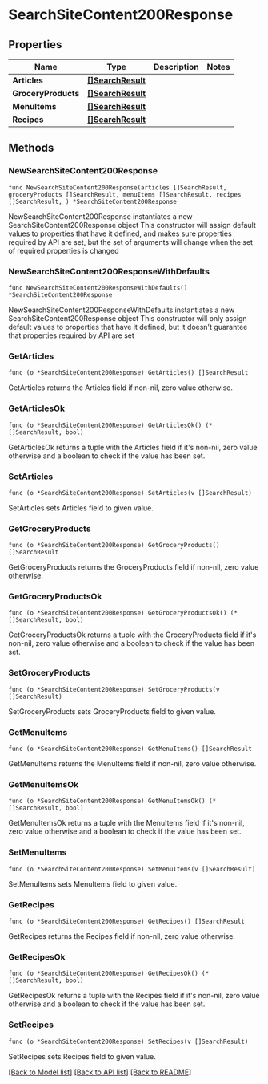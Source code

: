 # SearchSiteContent200Response

## Properties

Name | Type | Description | Notes
------------ | ------------- | ------------- | -------------
**Articles** | [**[]SearchResult**](SearchResult.md) |  | 
**GroceryProducts** | [**[]SearchResult**](SearchResult.md) |  | 
**MenuItems** | [**[]SearchResult**](SearchResult.md) |  | 
**Recipes** | [**[]SearchResult**](SearchResult.md) |  | 

## Methods

### NewSearchSiteContent200Response

`func NewSearchSiteContent200Response(articles []SearchResult, groceryProducts []SearchResult, menuItems []SearchResult, recipes []SearchResult, ) *SearchSiteContent200Response`

NewSearchSiteContent200Response instantiates a new SearchSiteContent200Response object
This constructor will assign default values to properties that have it defined,
and makes sure properties required by API are set, but the set of arguments
will change when the set of required properties is changed

### NewSearchSiteContent200ResponseWithDefaults

`func NewSearchSiteContent200ResponseWithDefaults() *SearchSiteContent200Response`

NewSearchSiteContent200ResponseWithDefaults instantiates a new SearchSiteContent200Response object
This constructor will only assign default values to properties that have it defined,
but it doesn't guarantee that properties required by API are set

### GetArticles

`func (o *SearchSiteContent200Response) GetArticles() []SearchResult`

GetArticles returns the Articles field if non-nil, zero value otherwise.

### GetArticlesOk

`func (o *SearchSiteContent200Response) GetArticlesOk() (*[]SearchResult, bool)`

GetArticlesOk returns a tuple with the Articles field if it's non-nil, zero value otherwise
and a boolean to check if the value has been set.

### SetArticles

`func (o *SearchSiteContent200Response) SetArticles(v []SearchResult)`

SetArticles sets Articles field to given value.


### GetGroceryProducts

`func (o *SearchSiteContent200Response) GetGroceryProducts() []SearchResult`

GetGroceryProducts returns the GroceryProducts field if non-nil, zero value otherwise.

### GetGroceryProductsOk

`func (o *SearchSiteContent200Response) GetGroceryProductsOk() (*[]SearchResult, bool)`

GetGroceryProductsOk returns a tuple with the GroceryProducts field if it's non-nil, zero value otherwise
and a boolean to check if the value has been set.

### SetGroceryProducts

`func (o *SearchSiteContent200Response) SetGroceryProducts(v []SearchResult)`

SetGroceryProducts sets GroceryProducts field to given value.


### GetMenuItems

`func (o *SearchSiteContent200Response) GetMenuItems() []SearchResult`

GetMenuItems returns the MenuItems field if non-nil, zero value otherwise.

### GetMenuItemsOk

`func (o *SearchSiteContent200Response) GetMenuItemsOk() (*[]SearchResult, bool)`

GetMenuItemsOk returns a tuple with the MenuItems field if it's non-nil, zero value otherwise
and a boolean to check if the value has been set.

### SetMenuItems

`func (o *SearchSiteContent200Response) SetMenuItems(v []SearchResult)`

SetMenuItems sets MenuItems field to given value.


### GetRecipes

`func (o *SearchSiteContent200Response) GetRecipes() []SearchResult`

GetRecipes returns the Recipes field if non-nil, zero value otherwise.

### GetRecipesOk

`func (o *SearchSiteContent200Response) GetRecipesOk() (*[]SearchResult, bool)`

GetRecipesOk returns a tuple with the Recipes field if it's non-nil, zero value otherwise
and a boolean to check if the value has been set.

### SetRecipes

`func (o *SearchSiteContent200Response) SetRecipes(v []SearchResult)`

SetRecipes sets Recipes field to given value.



[[Back to Model list]](../README.md#documentation-for-models) [[Back to API list]](../README.md#documentation-for-api-endpoints) [[Back to README]](../README.md)


